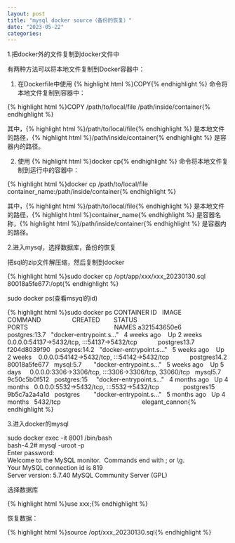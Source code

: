 ```yaml
---
layout: post
title: "mysql docker source（备份的恢复）"
date: "2023-05-22"
categories: 
---
```

<p>1.把docker外的文件复制到docker文件中</p>
<p>有两种方法可以将本地文件复制到Docker容器中：</p>
<ol>
<li>在Dockerfile中使用 {% highlight html %}COPY{% endhighlight %} 命令将本地文件复制到容器中：</li>
</ol>
{% highlight html %}COPY /path/to/local/file /path/inside/container{% endhighlight %}
<p>其中，{% highlight html %}/path/to/local/file{% endhighlight %} 是本地文件的路径，{% highlight html %}/path/inside/container{% endhighlight %} 是容器内的路径。</p>
<ol start="2">
<li>使用 {% highlight html %}docker cp{% endhighlight %} 命令将本地文件复制到运行中的容器中：</li>
</ol>
{% highlight html %}docker cp /path/to/local/file container_name:/path/inside/container{% endhighlight %}
<p>其中，{% highlight html %}/path/to/local/file{% endhighlight %} 是本地文件的路径，{% highlight html %}container_name{% endhighlight %} 是容器名称，{% highlight html %}/path/inside/container{% endhighlight %} 是容器内的路径。</p>
<p>2.进入mysql，选择数据库，备份的恢复</p>
<p>把sql的zip文件解压缩，然后复制到docker</p>
{% highlight html %}sudo docker cp /opt/app/xxx/xxx_20230130.sql 80018a5fe677:/opt{% endhighlight %}
<p>sudo docker ps(查看msyql的id)</p>
{% highlight html %}sudo docker ps
CONTAINER ID&nbsp;&nbsp; IMAGE&nbsp;&nbsp;&nbsp;&nbsp;&nbsp;&nbsp;&nbsp;&nbsp;&nbsp;&nbsp; COMMAND&nbsp;&nbsp;&nbsp;&nbsp;&nbsp;&nbsp;&nbsp;&nbsp;&nbsp;&nbsp;&nbsp;&nbsp;&nbsp;&nbsp;&nbsp;&nbsp;&nbsp; CREATED&nbsp;&nbsp;&nbsp;&nbsp;&nbsp;&nbsp;&nbsp; STATUS&nbsp;&nbsp;&nbsp;&nbsp;&nbsp;&nbsp;&nbsp; PORTS&nbsp;&nbsp;&nbsp;&nbsp;&nbsp;&nbsp;&nbsp;&nbsp;&nbsp;&nbsp;&nbsp;&nbsp;&nbsp;&nbsp;&nbsp;&nbsp;&nbsp;&nbsp;&nbsp;&nbsp;&nbsp;&nbsp;&nbsp;&nbsp;&nbsp;&nbsp;&nbsp;&nbsp;&nbsp;&nbsp;&nbsp;&nbsp;&nbsp;&nbsp;&nbsp;&nbsp;&nbsp;&nbsp;&nbsp;&nbsp;&nbsp;&nbsp;&nbsp;&nbsp;&nbsp;&nbsp;&nbsp;&nbsp;&nbsp; NAMES
a321543650e6&nbsp;&nbsp; postgres:13.7&nbsp;&nbsp; &quot;docker-entrypoint.s&hellip;&quot;&nbsp;&nbsp; 4 weeks ago&nbsp;&nbsp;&nbsp; Up 2 weeks&nbsp;&nbsp;&nbsp; 0.0.0.0:54137-&gt;5432/tcp, :::54137-&gt;5432/tcp&nbsp;&nbsp;&nbsp;&nbsp;&nbsp;&nbsp;&nbsp;&nbsp;&nbsp;&nbsp;&nbsp; postgres13.7
f204d8039f90&nbsp;&nbsp; postgres:14.2&nbsp;&nbsp; &quot;docker-entrypoint.s&hellip;&quot;&nbsp;&nbsp; 5 weeks ago&nbsp;&nbsp;&nbsp; Up 2 weeks&nbsp;&nbsp;&nbsp; 0.0.0.0:54142-&gt;5432/tcp, :::54142-&gt;5432/tcp&nbsp;&nbsp;&nbsp;&nbsp;&nbsp;&nbsp;&nbsp;&nbsp;&nbsp;&nbsp;&nbsp; postgres14.2
80018a5fe677&nbsp;&nbsp; mysql:5.7&nbsp;&nbsp;&nbsp;&nbsp;&nbsp;&nbsp; &quot;docker-entrypoint.s&hellip;&quot;&nbsp;&nbsp; 5 weeks ago&nbsp;&nbsp;&nbsp; Up 5 days&nbsp;&nbsp;&nbsp;&nbsp; 0.0.0.0:3306-&gt;3306/tcp, :::3306-&gt;3306/tcp, 33060/tcp&nbsp;&nbsp; mysql5.7
9c50c5b0f512&nbsp;&nbsp; postgres:15&nbsp;&nbsp;&nbsp;&nbsp; &quot;docker-entrypoint.s&hellip;&quot;&nbsp;&nbsp; 4 months ago&nbsp;&nbsp; Up 4 months&nbsp;&nbsp; 0.0.0.0:5532-&gt;5432/tcp, :::5532-&gt;5432/tcp&nbsp;&nbsp;&nbsp;&nbsp;&nbsp;&nbsp;&nbsp;&nbsp;&nbsp;&nbsp;&nbsp;&nbsp;&nbsp; postgres15
9b5c7a2a4a1d&nbsp;&nbsp; postgres&nbsp;&nbsp;&nbsp;&nbsp;&nbsp;&nbsp;&nbsp; &quot;docker-entrypoint.s&hellip;&quot;&nbsp;&nbsp; 5 months ago&nbsp;&nbsp; Up 4 months&nbsp;&nbsp; 5432/tcp&nbsp;&nbsp;&nbsp;&nbsp;&nbsp;&nbsp;&nbsp;&nbsp;&nbsp;&nbsp;&nbsp;&nbsp;&nbsp;&nbsp;&nbsp;&nbsp;&nbsp;&nbsp;&nbsp;&nbsp;&nbsp;&nbsp;&nbsp;&nbsp;&nbsp;&nbsp;&nbsp;&nbsp;&nbsp;&nbsp;&nbsp;&nbsp;&nbsp;&nbsp;&nbsp;&nbsp;&nbsp;&nbsp;&nbsp;&nbsp;&nbsp;&nbsp;&nbsp;&nbsp;&nbsp;&nbsp; elegant_cannon{% endhighlight %}
<p>3.进入docker的mysql</p>
<p>sudo docker exec -it 8001 /bin/bash<br />
bash-4.2# mysql -uroot -p<br />
Enter password:<br />
Welcome to the MySQL monitor.&nbsp; Commands end with ; or \g.<br />
Your MySQL connection id is 819<br />
Server version: 5.7.40 MySQL Community Server (GPL)</p>
<p>选择数据库</p>
{% highlight html %}use xxx;{% endhighlight %}
<p>恢复数据：</p>
{% highlight html %}source /opt/xxx_20230130.sql{% endhighlight %}
